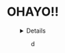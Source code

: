 <div align="center">
<h1> OHAYO!! </h1>
  <details>
[![Discord Presence](https://lanyard.cnrad.dev/api/838989303417536552?idleMessage=Idling...)](https://discord.com/users/838989303417536552)
</details>

d
